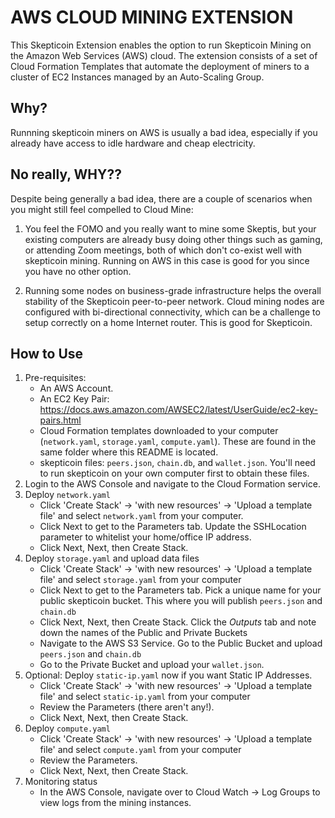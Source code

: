 AWS CLOUD MINING EXTENSION
==========================

This Skepticoin Extension enables the option to run Skepticoin Mining on the Amazon Web Services (AWS) cloud. The extension consists of a set of Cloud Formation Templates that automate the deployment of miners to a cluster of EC2 Instances managed by an Auto-Scaling Group.

## Why?

Runnning skepticoin miners on AWS is usually a bad idea, especially if you already have access to idle hardware and cheap electricity.

## No really, WHY??

Despite being generally a bad idea, there are a couple of scenarios when you might still feel compelled to Cloud Mine:

1. You feel the FOMO and you really want to mine some Skeptis, but your existing computers are already busy doing other things such as gaming, or attending Zoom meetings, both of which don't co-exist well with skepticoin mining. Running on AWS in this case is good for you since you have no other option.

2. Running some nodes on business-grade infrastructure helps the overall stability of the Skepticoin peer-to-peer network. Cloud mining nodes are configured with bi-directional connectivity, which can be a challenge to setup correctly on a home Internet router. This is good for Skepticoin.

## How to Use

1. Pre-requisites:
    - An AWS Account.
    - An EC2 Key Pair: https://docs.aws.amazon.com/AWSEC2/latest/UserGuide/ec2-key-pairs.html
    - Cloud Formation templates downloaded to your computer (`network.yaml`, `storage.yaml`, `compute.yaml`). These are found in the same folder where this README is located.
    - skepticoin files: `peers.json`, `chain.db`, and `wallet.json`. You'll need to run skepticoin on your own computer first to obtain these files.
2. Login to the AWS Console and navigate to the Cloud Formation service.
3. Deploy `network.yaml`
    - Click 'Create Stack' -> 'with new resources' -> 'Upload a template file' and select `network.yaml` from your computer.
    - Click Next to get to the Parameters tab. Update the SSHLocation parameter to whitelist your home/office IP address.
    - Click Next, Next, then Create Stack.
4. Deploy `storage.yaml` and upload data files
    - Click 'Create Stack' -> 'with new resources' -> 'Upload a template file' and select `storage.yaml` from your computer
    - Click Next to get to the Parameters tab. Pick a unique name for your public skepticoin bucket. This where you will publish `peers.json` and `chain.db`
    - Click Next, Next, then Create Stack. Click the *Outputs* tab and note down the names of the Public and Private Buckets
    - Navigate to the AWS S3 Service. Go to the Public Bucket and upload `peers.json` and `chain.db`
    - Go to the Private Bucket and upload your `wallet.json`.
5. Optional: Deploy `static-ip.yaml` now if you want Static IP Addresses.
    - Click 'Create Stack' -> 'with new resources' -> 'Upload a template file' and select `static-ip.yaml` from your computer
    - Review the Parameters (there aren't any!).
    - Click Next, Next, then Create Stack.
6. Deploy `compute.yaml`
    - Click 'Create Stack' -> 'with new resources' -> 'Upload a template file' and select `compute.yaml` from your computer
    - Review the Parameters.
    - Click Next, Next, then Create Stack.
7. Monitoring status
    -  In the AWS Console, navigate over to Cloud Watch -> Log Groups to view logs from the mining instances.